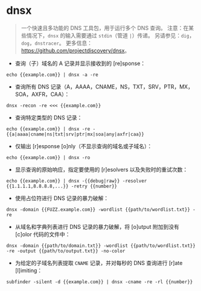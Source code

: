 # dnsx

> 一个快速且多功能的 DNS 工具包，用于运行多个 DNS 查询。
> 注意：在某些情况下，`dnsx` 的输入需要通过 `stdin`（管道 `|`）传递。
> 另请参见：`dig`，`dog`，`dnstracer`。
> 更多信息：<https://github.com/projectdiscovery/dnsx>。

- 查询（子）域名的 A 记录并显示接收到的 [re]sponse：

`echo {{example.com}} | dnsx -a -re`

- 查询所有 DNS 记录（A，AAAA，CNAME，NS，TXT，SRV，PTR，MX，SOA，AXFR，CAA）：

`dnsx -recon -re <<< {{example.com}}`

- 查询特定类型的 DNS 记录：

`echo {{example.com}} | dnsx -re -{{a|aaaa|cname|ns|txt|srv|ptr|mx|soa|any|axfr|caa}}`

- 仅输出 [r]esponse [o]nly（不显示查询的域名或子域名）：

`echo {{example.com}} | dnsx -ro`

- 显示查询的原始响应，指定要使用的 [r]esolvers 以及失败时的重试次数：

`echo {{example.com}} | dnsx -{{debug|raw}} -resolver {{1.1.1.1,8.8.8.8,...}} -retry {{number}}`

- 使用占位符进行 DNS 记录的暴力破解：

`dnsx -domain {{FUZZ.example.com}} -wordlist {{path/to/wordlist.txt}} -re`

- 从域名和字典列表进行 DNS 记录的暴力破解，将 [o]utput 附加到没有 [c]olor 代码的文件中：

`dnsx -domain {{path/to/domain.txt}} -wordlist {{path/to/wordlist.txt}} -re -output {{path/to/output.txt}} -no-color`

- 为给定的子域名列表提取 `CNAME` 记录，并对每秒的 DNS 查询进行 [r]ate [l]imiting：

`subfinder -silent -d {{example.com}} | dnsx -cname -re -rl {{number}}`